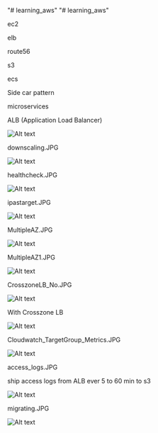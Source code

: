 "# learning_aws" 
"# learning_aws" 

ec2

elb

route56

s3

ecs


Side car pattern

microservices


ALB (Application Load Balancer)

![Alt text](iptargetgroup.JPG?raw=true "iptargetgroup")


downscaling.JPG

![Alt text](downscaling.JPG?raw=true "downscaling")

healthcheck.JPG

![Alt text](healthcheck.JPG?raw=true "healthcheck")

ipastarget.JPG

![Alt text](ipastarget.JPG?raw=true "ipastarget")


MultipleAZ.JPG

![Alt text](MultipleAZ.JPG?raw=true "MultipleAZ")

MultipleAZ1.JPG

![Alt text](MultipleAZ1.JPG?raw=true "MultipleAZ1")


CrosszoneLB_No.JPG

![Alt text](CrosszoneLB_No.JPG?raw=true "CrosszoneLB_No")


With Crosszone LB

![Alt text](CrosszoneLB_Yes.JPG?raw=true "CrosszoneLB_Yes")

Cloudwatch_TargetGroup_Metrics.JPG

![Alt text](Cloudwatch_TargetGroup_Metrics.JPG?raw=true "Cloudwatch_TargetGroup_Metrics")


access_logs.JPG

ship access logs from ALB ever 5 to 60 min to s3

![Alt text](access_logs.JPG?raw=true "access_logs")


migrating.JPG

![Alt text](migrating.JPG?raw=true "migrating")






